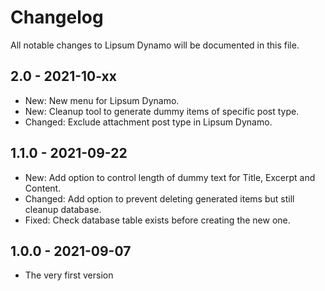 # Changelog

All notable changes to Lipsum Dynamo will be documented in this file.

## 2.0 - 2021-10-xx

* New: New menu for Lipsum Dynamo.
* New: Cleanup tool to generate dummy items of specific post type.
* Changed: Exclude attachment post type in Lipsum Dynamo.

## 1.1.0 - 2021-09-22

* New: Add option to control length of dummy text for Title, Excerpt and Content.
* Changed: Add option to prevent deleting generated items but still cleanup database.
* Fixed: Check database table exists before creating the new one.

## 1.0.0 - 2021-09-07

* The very first version